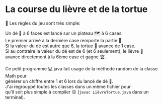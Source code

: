 # La course du lièvre et de la tortue

📖 Les règles du jeu sont très simple:

Un dé 🎲 à 6 faces est lancé sur un plateau 🗺️  à 6 cases.\
Le premier arrivé à la dernière case remporte la partie 🤩.\
Si la valeur du dé est autre que 6, la tortue 🐢 avance de 1 case.\
Si au contraire la valeur du dé est de 6 (et 6 seulement), le lièvre 🐇\
avance directement à la 6ème case et gagne 🏆.


Ce petit programme 💻 java fait usage de la méthode random de la classe Math pour\
générer un chiffre entre 1 et 6 lors du lancé de dé 🎲.\
J'ai regrouppé toutes les classes dans un même fichier pour\
qu'il soit plus simple à compiler 🙃 (`javac LièvreTortue.java` dans un terminal).

